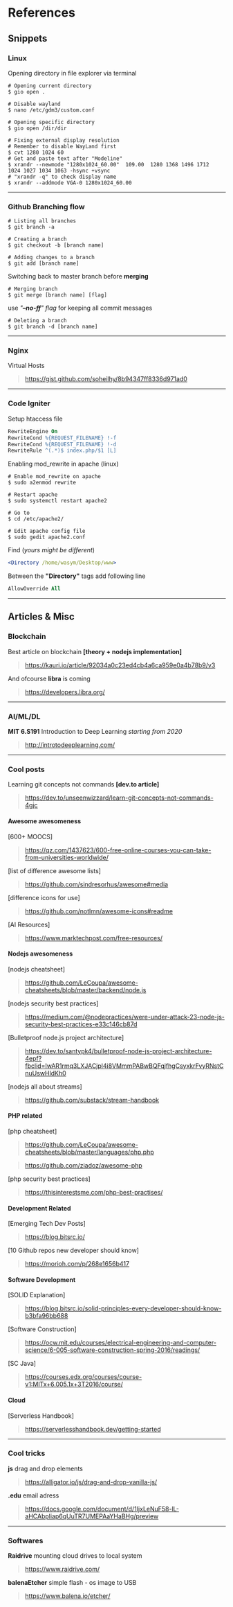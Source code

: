 # References

## Snippets

### Linux

Opening directory in file explorer via terminal

```Shell
# Opening current directory
$ gio open .
```

```Shell
# Disable wayland
$ nano /etc/gdm3/custom.conf
```

```Shell
# Opening specific directory
$ gio open /dir/dir
```

```Shell
# Fixing external display resolution
# Remember to disable WayLand first
$ cvt 1280 1024 60
# Get and paste text after "Modeline"
$ xrandr --newmode "1280x1024_60.00"  109.00  1280 1368 1496 1712  1024 1027 1034 1063 -hsync +vsync
# "xrandr -q" to check display name
$ xrandr --addmode VGA-0 1280x1024_60.00
```

---

### Github Branching flow

```Shell
# Listing all branches
$ git branch -a

# Creating a branch
$ git checkout -b [branch name]

# Adding changes to a branch
$ git add [branch name]
```

Switching back to master branch before **merging**

```Shell
# Merging branch
$ git merge [branch name] [flag]
```

use *"**–no-ff**" flag* for keeping all commit messages

```Shell
# Deleting a branch
$ git branch -d [branch name]
```

---

### Nginx

Virtual Hosts

> <https://gist.github.com/soheilhy/8b94347ff8336d971ad0>

---

### Code Igniter

Setup htaccess file

```apache
RewriteEngine On
RewriteCond %{REQUEST_FILENAME} !-f
RewriteCond %{REQUEST_FILENAME} !-d
RewriteRule ^(.*)$ index.php/$1 [L]
```

Enabling mod_rewrite in apache (linux)

```Shell
# Enable mod_rewrite on apache
$ sudo a2enmod rewrite

# Restart apache
$ sudo systemctl restart apache2

# Go to
$ cd /etc/apache2/

# Edit apache config file
$ sudo gedit apache2.conf
```

Find (_yours might be different_)

```apache
<Directory /home/wasym/Desktop/www>
```

Between the **"Directory"** tags add following line

```apache
AllowOverride All
```

---

## Articles & Misc

### Blockchain

Best article on blockchain **[theory + nodejs implementation]**

> <https://kauri.io/article/92034a0c23ed4cb4a6ca959e0a4b78b9/v3>

And ofcourse **libra** is coming

> <https://developers.libra.org/>

---

### AI/ML/DL

**MIT 6.S191** Introduction to Deep Learning _starting from 2020_

> <http://introtodeeplearning.com/>

---

### Cool posts

Learning git concepts not commands **[dev.to article]**

> <https://dev.to/unseenwizzard/learn-git-concepts-not-commands-4gjc>

#### Awesome awesomeness

[600+ MOOCS]

> <https://qz.com/1437623/600-free-online-courses-you-can-take-from-universities-worldwide/>

[list of difference awesome lists]

> <https://github.com/sindresorhus/awesome#media>

[difference icons for use]

> <https://github.com/notlmn/awesome-icons#readme>

[AI Resources]

> <https://www.marktechpost.com/free-resources/>

#### Nodejs awesomeness

[nodejs cheatsheet]

> <https://github.com/LeCoupa/awesome-cheatsheets/blob/master/backend/node.js>

[nodejs security best practices]

> <https://medium.com/@nodepractices/were-under-attack-23-node-js-security-best-practices-e33c146cb87d>

[Bulletproof node.js project architecture]

> <https://dev.to/santypk4/bulletproof-node-js-project-architecture-4epf?fbclid=IwAR1rmq3LXJACjpl4i8VMmmPABwBQFqjfhgCsyxkrFvyRNstCnuUswHldKh0>

[nodejs all about streams]

> <https://github.com/substack/stream-handbook>

#### PHP related

[php cheatsheet]

> <https://github.com/LeCoupa/awesome-cheatsheets/blob/master/languages/php.php>

> <https://github.com/ziadoz/awesome-php>

[php security best practices]

> <https://thisinterestsme.com/php-best-practises/>

#### Development Related

[Emerging Tech Dev Posts]

> <https://blog.bitsrc.io/>

[10 Github repos new developer should know]

> <https://morioh.com/p/268e1656b417>

#### Software Development

[SOLID Explanation]

> <https://blog.bitsrc.io/solid-principles-every-developer-should-know-b3bfa96bb688>

[Software Construction]

> <https://ocw.mit.edu/courses/electrical-engineering-and-computer-science/6-005-software-construction-spring-2016/readings/>

[SC Java]

> <https://courses.edx.org/courses/course-v1:MITx+6.005.1x+3T2016/course/>

#### Cloud

[Serverless Handbook]

> <https://serverlesshandbook.dev/getting-started>

---

### Cool tricks

**js** drag and drop elements

> <https://alligator.io/js/drag-and-drop-vanilla-js/>

**.edu** email adress

> <https://docs.google.com/document/d/1IjxLeNuF58-lL-aHCAbpliap6qUuTR7UMEPAaYHaBHg/preview>

---

### Softwares

**Raidrive** mounting cloud drives to local system

> <https://www.raidrive.com/>

**balenaEtcher** simple flash - os image to USB

> <https://www.balena.io/etcher/>
